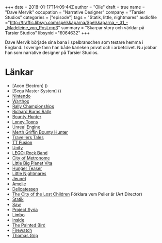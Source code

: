 +++
date = 2018-01-17T14:09:44Z
author = "Olle"
draft = true
name = "Dave Mervik"
occupation = "Narrative Designer"
company = "Tarsier Studios"
categories = ["episode"]
tags = "Statik, little, nightmares"
audiofile ="http://traffic.libsyn.com/spelskaparna/Spelskaparna_-_31_-_Madeleine_von_Post.mp3"
summary = "Skarpar story och världar på Tarsier Studios"
libsynid ="6064632"
+++

Dave Mervik började sina bana i spelbranschen som testare hemma i England. I sverige fann han både kärleken privat och i arbetslivet. Nu jobbar han som narrative designer på Tarsier Studios.  

# Länkar
* [Acon Electron] ()
* [Sega Master System] ()
* [Nintendo]()
* [Warthog]()
* [Rally Championships]()
* [Richard Burns Rally]()
* [Bounty Hunter]()
* [Loney Toons]()
* [Unreal Engine]()
* [Merth Griffin Bounty Hunter]()
* [Travellers Tales]()
* [TT Fusion]()
* [Unity]()
* [LEGO: Rock Band]()
* [City of Metronome]()
* [Little Big Planet Vita]()
* [Hunger Teaser]()
* [Little Nightmares]()
* [Jeunet]()
* [Amelie]()
* [Delicatessen]()
* [The City of the Lost Children]()
Förklara vem Peller är (Art Director)
* [Statik]()
* [Saw]()
* [Project Syria]()
* [Limbo]()
* [Inside]()
* [The Painted Bird]()
* [Firewatch]()
* [Thomas Grip]()
